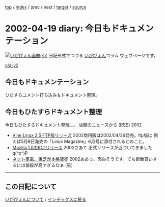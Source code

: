 [top](https://igapyon.github.io/diary/) 
 / [index](https://igapyon.github.io/diary/2002/index.html) 
 / prev 
 / next 
 / [target](https://igapyon.github.io/diary/2002/ig020419.html) 
 / [source](https://github.com/igapyon/diary/blob/gh-pages/2002/ig020419.html.src.md) 

2002-04-19 diary: 今日もドキュメンテーション
=====================================================================================================
[![いがぴょん画像(小)](https://igapyon.github.io/diary/images/iga200306s.jpg "いがぴょん")](https://igapyon.github.io/diary/memo/memoigapyon.html) 日記形式でつづる [いがぴょん](https://igapyon.github.io/diary/memo/memoigapyon.html)コラム ウェブページです。

[old-v2](ig020419-orig.html)

## 今日もドキュメンテーション

ひたすらコメント打ち込み＆ドキュメント整理。

## 今日もひたすらドキュメント整理

今日もひたすらドキュメント整理…。
世間のニュースから ([RSS](ig020419-news.xml)) 2002
* [Vine Linux 2.5 FTP版リリース](http://linux.ascii24.com/linux/news/today/2002/04/18/635266-000.html)  2002商用版は2002/04/26発売。ftp版は 例えば5月8日発売の「Linux Magazine」6月号に添付されるとのこと。
* [Mozilla 1.0のRC1リリース](http://www.zdnet.co.jp/news/0204/19/b_0418_02.html)  2002さあて 正式リリースが近づいてきました q(^o^)P
* [ネット家電、東芝が本格販売](http://www.asahi.com/business/update/0417/026.html)  2002ああっ、面白そうです。でも衝動買いするには値段が高すぎるなぁ (笑)


----------------------------------------------------------------------------------------------------

## この日記について
[いがぴょんについて](https://igapyon.github.io/diary/memo/memoigapyon.html) / [インデックスに戻る](https://igapyon.github.io/diary/idxall.html)
